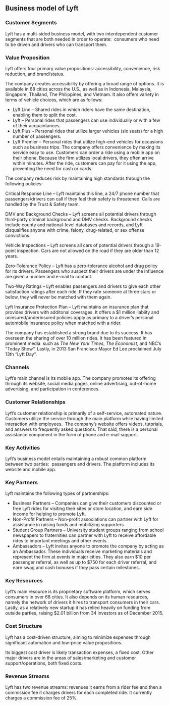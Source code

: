 Business model of Lyft
----------------------

 ### Customer Segments

 Lyft has a multi-sided business model, with two interdependent customer segments that are both needed in order to operate:  consumers who need to be driven and drivers who can transport them.

 ### Value Proposition

 Lyft offers four primary value propositions: accessibility, convenience, risk reduction, and brand/status.

 The company creates accessibility by offering a broad range of options. It is available in 68 cities across the U.S., as well as in Indonesia, Malaysia, Singapore, Thailand, The Philippines, and Vietnam. It also offers variety in terms of vehicle choices, which are as follows:

  * Lyft Line – Shared rides in which riders have the same destination, enabling them to split the cost.
 * Lyft – Personal rides that passengers can use individually or with a few of their acquaintances.
 * Lyft Plus – Personal rides that utilize larger vehicles (six seats) for a high number of passengers.
 * Lyft Premier – Personal rides that utilize high-end vehicles for occasions such as business trips.
  The company offers convenience by making its service easy to use. Customers can order a ride using a mobile app on their phone. Because the firm utilizes local drivers, they often arrive within minutes. After the ride, customers can pay for it using the app, preventing the need for cash or cards.

 The company reduces risk by maintaining high standards through the following policies:

 Critical Response Line – Lyft maintains this line, a 24/7 phone number that passengers/drivers can call if they feel their safety is threatened. Calls are handled by the Trust & Safety team.

 DMV and Background Checks – Lyft screens all potential drivers through third-party criminal background and DMV checks. Background checks include county and national-level databases and records, and Lyft disqualifies anyone with crime, felony, drug-related, or sex offense convictions.

 Vehicle Inspections – Lyft screens all cars of potential drivers through a 19-point inspection. Cars are not allowed on the road if they are older than 12 years.

 Zero-Tolerance Policy – Lyft has a zero-tolerance alcohol and drug policy for its drivers. Passengers who suspect their drivers are under the influence are given a number and e-mail to contact.

 Two-Way Ratings – Lyft enables passengers and drivers to give each other satisfaction ratings after each ride. If they rate someone at three stars or below, they will never be matched with them again.

 Lyft Insurance Protection Plan – Lyft maintains an insurance plan that provides drivers with additonal coverages. It offers a $1 million liabiity and uninsured/underinsured policies apply as primary to a driver’s personal automobile insurance policy when matched with a rider.

 The company has established a strong brand due to its success. It has overseen the sharing of over 10 million rides. It has been featured in prominent media  such as *The New York Times*, *The Economist*, and NBC’s “Today Show“. Lastly, in 2013 San Francisco Mayor Ed Lee proclaimed July 13th “Lyft Day“.

 ### Channels

 Lyft’s main channel is its mobile app. The company promotes its offering through its website, social media pages, online advertising, out-of-home advertising, and participation in conferences.

 ### Customer Relationships

 Lyft’s customer relationship is primarily of a self-service, automated nature. Customers utilize the service through the main platform while having limited interaction with employees.  The company’s website offers videos, tutorials, and answers to frequently asked questions. That said, there is a personal assistance component in the form of phone and e-mail support.

 ### Key Activities

 Lyft’s business model entails maintaining a robust common platform between two parties:  passengers and drivers. The platform includes its website and mobile app.

 ### Key Partners

 Lyft maintains the following types of partnerships:

  * Business Partners – Companies can give their customers discounted or free Lyft rides for visiting their sites or store location, and earn side income for helping to promote Lyft.
 * Non-Profit Partners – Non-profit associations can partner with Lyft for assistance in raising funds and mobilizing supporters.
 * Student Group Partners – University student groups ranging from school newspapers to fraternities can partner with Lyft to receive affordable rides to important meetings and other events.
 * Ambassadors – Lyft invites anyone to promote the company by acting as an Ambassador. These individuals receive marketing materials and represent the firm at events in major cities. They also earn $10 per passenger referral, as well as up to $750 for each driver referral, and earn swag and cash bonuses if they pass certain milestones.
  ### Key Resources

 Lyft’s main resource is its proprietary software platform, which serves consumers in over 68 cities. It also depends on its human resources, namely the network of drivers it hires to transport consumers in their cars. Lastly, as a relatively new startup it has relied heavily on funding from outside parties, raising $2.01 billion from 34 investors as of December 2015.

 ### Cost Structure

 Lyft has a cost-driven structure, aiming to minimize expenses through significant automation and low-price value propositions.

 Its biggest cost driver is likely transaction expenses, a fixed cost. Other major drivers are in the areas of sales/marketing and customer support/operations, both fixed costs.

 ### Revenue Streams

 Lyft has two revenue streams: revenues it earns from a rider fee and then a commission fee it charges drivers for each completed ride. It currently charges a commission fee of 25%.